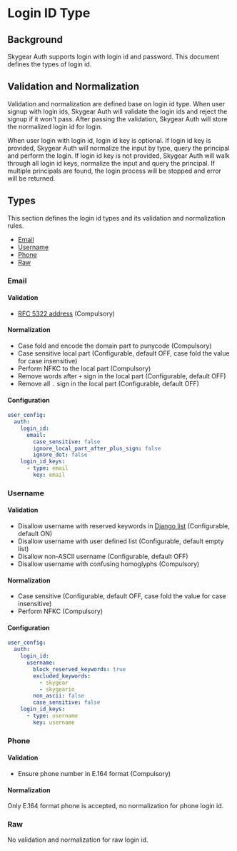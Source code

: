 # Login ID Type

## Background

Skygear Auth supports login with login id and password. This document defines the types of login id.

## Validation and Normalization

Validation and normalization are defined base on login id type. When user signup with login ids, Skygear Auth will validate the login ids and reject the signup if it won't pass. After passing the validation, Skygear Auth will store the normalized login id for login.

When user login with login id, login id key is optional. If login id key is provided, Skygear Auth will normalize the input by type, query the principal and perform the login. If login id key is not provided, Skygear Auth will walk through all login id keys, normalize the input and query the principal. If multiple principals are found, the login process will be stopped and error will be returned.

## Types

This section defines the login id types and its validation and normalization rules.

- [Email](#Email)
- [Username](#Username)
- [Phone](#Phone)
- [Raw](#Raw)

### Email

#### Validation

- [RFC 5322 address](https://tools.ietf.org/html/rfc5322#section-3.4.1) (Compulsory)

#### Normalization

- Case fold and encode the domain part to punycode (Compulsory)
- Case sensitive local part (Configurable, default OFF, case fold the value for case insensitive)
- Perform NFKC to the local part (Compulsory)
- Remove words after `+` sign in the local part (Configurable, default OFF)
- Remove all `.` sign in the local part (Configurable, default OFF)

#### Configuration
```yaml
user_config:
  auth:
    login_id:
      email:
        case_sensitive: false
        ignore_local_part_after_plus_sign: false
        ignore_dot: false
    login_id_keys:
      - type: email
        key: email
```

### Username

#### Validation

- Disallow username with reserved keywords in [Django list](https://github.com/ubernostrum/django-registration/blob/31478a8acbf705a654565105c791f1ec4cdbf581/src/django_registration/validators.py#L127) (Configurable, default ON)
- Disallow username with user defined list (Configurable, default empty list)
- Disallow non-ASCII username (Configurable, default OFF)
- Disallow username with confusing homoglyphs (Compulsory)

#### Normalization

- Case sensitive (Configurable, default OFF, case fold the value for case insensitive)
- Perform NFKC (Compulsory)

#### Configuration
```yaml
user_config:
  auth:
    login_id:
      username:
        block_reserved_keywords: true
        excluded_keywords:
          - skygear
          - skygeario
        non_ascii: false
        case_sensitive: false
    login_id_keys:
      - type: username
        key: username
```

### Phone

#### Validation

- Ensure phone number in E.164 format (Compulsory)

#### Normalization

Only E.164 format phone is accepted, no normalization for phone login id.

### Raw

No validation and normalization for raw login id.

